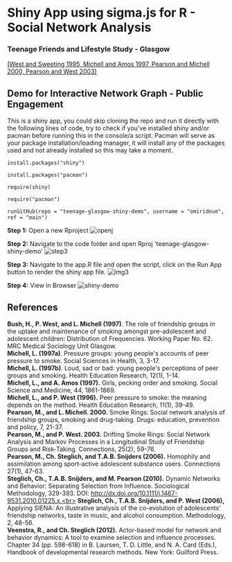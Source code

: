 # Shiny App using sigma.js for R - Social Network Analysis

### Teenage Friends and Lifestyle Study - Glasgow

[(West and Sweeting 1995, Michell and Amos 1997, Pearson and Michell 2000, Pearson and West 2003)](https://www.stats.ox.ac.uk/~snijders/siena/Glasgow_data.htm)

## Demo for Interactive Network Graph - Public Engagement

This is a shiny app, you could skip cloning the repo and run it directly with the following lines of code, try to check if you've installed shiny and/or pacman before running this in the console/a script.
Pacman will serve as your package installation/loading manager, it will install any of the packages used and not already installed so this may take a moment.

`install.packages("shiny")`

`install.packages("pacman")`

`require(shiny)`

`require("pacman")`

`runGitHub(repo = "teenage-glasgow-shiny-demo", username = "omiridoue", ref = "main")`

**Step 1:** Open a new Rproject
![openj](https://github.com/omiridoue/teenage-glasgow-shiny-demo/assets/126977992/28344d37-4605-4248-950d-fc4fdd0257fd)

**Step 2:** Navigate to the code folder and open Rproj 'teenage-glasgow-shiny-demo'
![step3](https://github.com/omiridoue/teenage-glasgow-shiny-demo/assets/126977992/0ca9def5-afd9-4d54-ac5d-c2b13f01b857)

**Step 3:** Navigate to the app.R file and open the script, click on the Run App button to render the shiny app file.
![img3](https://github.com/omiridoue/teenage-glasgow-shiny-demo/assets/126977992/c814a190-0b8a-4a25-9ff7-4191f48cde13)

**Step 4:** View in Browser
![shiny-demo](https://github.com/omiridoue/teenage-glasgow-shiny-demo/assets/126977992/69862d19-b874-4519-be21-238138d54da2)

## References 

**Bush, H., P. West, and L. Michell (1997)**. The role of friendship groups in the uptake and maintenance of smoking amongst pre-adolescent and adolescent children: Distribution of Frequencies. Working Paper No. 62. MRC Medical Sociology Unit Glasgow.<br>
**Michell, L. (1997a)**. Pressure groups: young people's accounts of peer pressure to smoke. Social Sciences in Health, 3, 3-17.<br>
**Michell, L. (1997b)**. Loud, sad or bad: young people's perceptions of peer groups and smoking. Health Education Research, 12(1), 1-14.<br>
**Michell, L., and A. Amos (1997).** Girls, pecking order and smoking. Social Science and Medicine, 44, 1861-1869.<br>
**Michell, L., and P. West (1996).** Peer pressure to smoke: the meaning depends on the method. Health Education Research, 11(1), 39-49.<br>
**Pearson, M., and L. Michell. 2000.** Smoke Rings: Social network analysis of friendship groups, smoking and drug-taking. Drugs: education, prevention and policy, 7, 21-37.<br>
**Pearson, M., and P. West. 2003.** Drifting Smoke Rings: Social Network Analysis and Markov Processes in a Longitudinal Study of Friendship Groups and Risk-Taking. Connections, 25(2), 59-76.<br>
**Pearson, M., Ch. Steglich, and T.A.B. Snijders (2006).** Homophily and assimilation among sport-active adolescent substance users. Connections 27(1), 47-63.<br>
**Steglich, Ch., T.A.B. Snijders, and M. Pearson (2010).** Dynamic Networks and Behavior: Separating Selection from Influence. Sociological Methodology, 329-393. DOI: http://dx.doi.org/10.1111/j.1467-9531.2010.01225.x.<br>
**Steglich, Ch., T.A.B. Snijders, and P. West (2006),** Applying SIENA: An illustrative analysis of the co-evolution of adolescents' friendship networks, taste in music, and alcohol consumption. Methodology, 2, 48-56.<br>
**Veenstra, R., and Ch. Steglich (2012).** Actor-based model for network and behavior dynamics: A tool to examine selection and influence processes. Chapter 34 (pp. 598-618) in B. Laursen, T. D. Little, and N. A. Card (Eds.), Handbook of developmental research methods. New York: Guilford Press.
